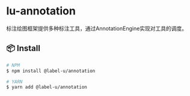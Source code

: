 # lu-annotation

标注绘图框架提供多种标注工具，通过AnnotationEngine实现对工具的调度。

## 📦 Install

```bash
# NPM
$ npm install @label-u/annotation

# YARN
$ yarn add @label-u/annotation
```